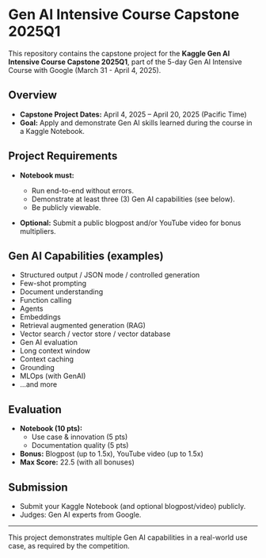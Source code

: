 # Gen AI Intensive Course Capstone 2025Q1

This repository contains the capstone project for the **Kaggle Gen AI Intensive Course Capstone 2025Q1**, part of the 5-day Gen AI Intensive Course with Google (March 31 - April 4, 2025).

## Overview

- **Capstone Project Dates:** April 4, 2025 – April 20, 2025 (Pacific Time)
- **Goal:** Apply and demonstrate Gen AI skills learned during the course in a Kaggle Notebook.

## Project Requirements

- **Notebook must:**
  - Run end-to-end without errors.
  - Demonstrate at least three (3) Gen AI capabilities (see below).
  - Be publicly viewable.

- **Optional:** Submit a public blogpost and/or YouTube video for bonus multipliers.

## Gen AI Capabilities (examples)

- Structured output / JSON mode / controlled generation
- Few-shot prompting
- Document understanding
- Function calling
- Agents
- Embeddings
- Retrieval augmented generation (RAG)
- Vector search / vector store / vector database
- Gen AI evaluation
- Long context window
- Context caching
- Grounding
- MLOps (with GenAI)
- ...and more

## Evaluation

- **Notebook (10 pts):**
  - Use case & innovation (5 pts)
  - Documentation quality (5 pts)
- **Bonus:** Blogpost (up to 1.5x), YouTube video (up to 1.5x)
- **Max Score:** 22.5 (with all bonuses)

## Submission

- Submit your Kaggle Notebook (and optional blogpost/video) publicly.
- Judges: Gen AI experts from Google.

---

This project demonstrates multiple Gen AI capabilities in a real-world use case, as required by the competition.
